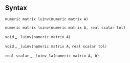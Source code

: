 ## Syntax

`numeric matrix luinv(numeric matrix A)`

`numeric matrix luinv(numeric matrix A, real scalar tol)`

`void`<span class="nowrap"> _ `_luinv(numeric matrix A)`

`void`<span class="nowrap"> _ `_luinv(numeric matrix A,`
`real scalar tol)`

`real scalar`<span class="nowrap"> _
`_luinv_la(numeric matrix A, b)`
